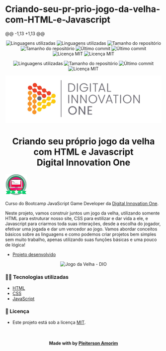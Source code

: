 # Criando-seu-pr-prio-jogo-da-velha-com-HTML-e-Javascript

@@ -1,13 +1,13 @@
<!-- Badges session -->	<!-- Badges session -->
<p align="center">  	<p align="center">  
  <!-- languages -->	  <!-- languages -->
  <img src="https://img.shields.io/github/languages/count/pleiterson/game-memoria-genius-dio?style=social" alt="Linguagens utilizadas">	  <img src="https://img.shields.io/github/languages/count/pleiterson/jogo-da-velha-dio?style=social" alt="Linguagens utilizadas">
  <!-- repo size -->	  <!-- repo size -->
  <img src="https://img.shields.io/github/repo-size/Pleiterson/game-memoria-genius-dio?style=social" alt="Tamanho do repositório">	  <img src="https://img.shields.io/github/repo-size/Pleiterson/jogo-da-velha-dio?style=social" alt="Tamanho do repositório">
  <!-- last commit -->	  <!-- last commit -->
  <img src="https://img.shields.io/github/last-commit/Pleiterson/game-memoria-genius-dio?style=social" alt="Último commit">	  <img src="https://img.shields.io/github/last-commit/Pleiterson/jogo-da-velha-dio?style=social" alt="Último commit">
  <!-- licence MIT -->	  <!-- licence MIT -->
  <img src="https://img.shields.io/github/license/Pleiterson/game-memoria-genius-dio?style=social" alt="Licença MIT">	  <img src="https://img.shields.io/github/license/Pleiterson/jogo-da-velha-dio?style=social" alt="Licença MIT">
</p>	</p>


<!--Banner session-->	<!--Banner session-->


<!-- Badges session -->
<p align="center">  
  <!-- languages -->
  <img src="https://img.shields.io/github/languages/count/pleiterson/jogo-da-velha-dio?style=social" alt="Linguagens utilizadas">
  <!-- repo size -->
  <img src="https://img.shields.io/github/repo-size/Pleiterson/jogo-da-velha-dio?style=social" alt="Tamanho do repositório">
  <!-- last commit -->
  <img src="https://img.shields.io/github/last-commit/Pleiterson/jogo-da-velha-dio?style=social" alt="Último commit">
  <!-- licence MIT -->
  <img src="https://img.shields.io/github/license/Pleiterson/jogo-da-velha-dio?style=social" alt="Licença MIT">
</p>

<!--Banner session-->
<p align="center">
  <img src="./src/assets/banner.png" alt="DIO" title="Digital Innovation One">
</p>

<!--About session-->
<h1 align="center">Criando seu próprio jogo da velha com HTML e Javascript<br>Digital Innovation One</h1>

<img src="./src/assets/badge.png" title="Badge" width="70" height="70">

Curso do Bootcamp JavaScript Game Developer da [Digital Innovation One](https://digitalinnovation.one/).

Neste projeto, vamos construir juntos um jogo da velha, utilizando somente HTML para estruturar nosso site, CSS para estilizar e dar vida a ele, e Javascript para criarmos toda suas interações, desde a escolha do jogador, efetivar uma jogada e dar um vencedor ao jogo. Vamos abordar conceitos básicos sobre as linguagens e como podemos criar projetos bem simples sem muito trabalho, apenas utilizando suas funções básicas e uma pouco de lógica!

- [Projeto desenvolvido](https://jogo-velha.vercel.app/)

<p align="center"><img src="./src/assets/projeto.gif" title="Jogo da Velha - DIO"></p>

<h3>👨‍💻 Tecnologias utilizadas</h3>

- [HTML](https://www.w3schools.com/html/)
- [CSS](https://developer.mozilla.org/pt-BR/docs/Web/CSS)
- [JavaScript](https://developer.mozilla.org/en-US/docs/Web/JavaScript)

<!--License session-->
<h3>📝 Licença</h3>

- Este projeto está sob a licença [MIT](./LICENSE).

<!--Bottom session-->
<br><h4 align=center>Made with by <a target="_blank" href="https://pleiterson.vercel.app" >Pleiterson Amorim</a></h4>
